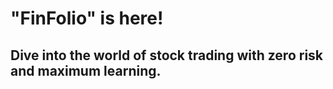 # "FinFolio" is here!
## Dive into the world of stock trading with zero risk and maximum learning.

